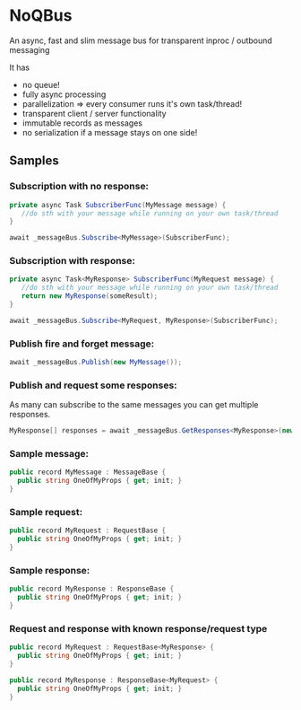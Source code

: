 # NoQBus
An async, fast and slim message bus for transparent inproc / outbound messaging

It has
- no queue!
- fully async processing
- parallelization => every consumer runs it's own task/thread!
- transparent client / server functionality
- immutable records as messages
- no serialization if a message stays on one side!

## Samples

### Subscription with no response:
``` c#
private async Task SubscriberFunc(MyMessage message) {
   //do sth with your message while running on your own task/thread
}

await _messageBus.Subscribe<MyMessage>(SubscriberFunc);
```

### Subscription with response:
``` c#
private async Task<MyResponse> SubscriberFunc(MyRequest message) {
   //do sth with your message while running on your own task/thread
   return new MyResponse(someResult);
}

await _messageBus.Subscribe<MyRequest, MyResponse>(SubscriberFunc);
```

### Publish fire and forget message:

``` c#
await _messageBus.Publish(new MyMessage());
```


### Publish and request some responses:
As many can subscribe to the same messages you can get multiple responses.
``` c#
MyResponse[] responses = await _messageBus.GetResponses<MyResponse>(new MyRequest());
```

### Sample message:
``` c#
public record MyMessage : MessageBase {
  public string OneOfMyProps { get; init; }
}
```

### Sample request:
``` c#
public record MyRequest : RequestBase {
  public string OneOfMyProps { get; init; }
}
```

### Sample response:
``` c#
public record MyResponse : ResponseBase {
  public string OneOfMyProps { get; init; }
}
```

### Request and response with known response/request type
``` c#
public record MyRequest : RequestBase<MyResponse> {
  public string OneOfMyProps { get; init; }
}

public record MyResponse : ResponseBase<MyRequest> {
  public string OneOfMyProps { get; init; }
}
```
